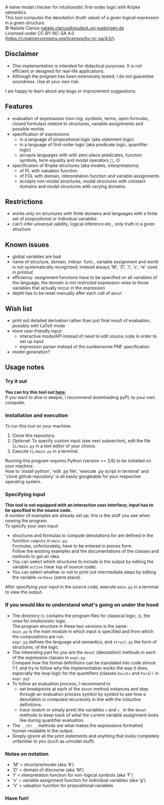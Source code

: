 A naive model checker for intuitionistic first-order logic with Kripke semantics.  
This tool computes the denotation (truth value) of a given logical expression in a given structure.  
© Natalie Clarius <natalie.clarius@student.uni-tuebingen.de>  
Licensed under CC BY-NC-SA 4.0 (https://creativecommons.org/licenses/by-nc-sa/4.0/).  

Disclaimer
----------
- This implementation is intended for didactical purposes. It is not efficient or designed for real-life applications.  
- Although the program has been extensively tested, I do not guarantee soundness. Use at your own risk.

I am happy to learn about any bugs or improvement suggestions.

Features
--------
 - evaluation of expressions (non-log. symbols, terms, open formulas, closed formulas)
   relative to structures, variable assignments and possible worlds
 - specification of expressions
    - in a language of propositional logic (aka statement logic)
    - in a language of first-order logic (aka predicate logic, quantifier logic)
    - accepts languages with with zero-place predicates, function symbols, term equality and modal operators ◻, ◇
 - specification of Kripke structures (aka models, interpretations)
    - of PL with valuation function
    - of FOL with domain, interpretation function and variable assignments
    - accepts non-modal structures, modal structures with constant domains and modal structures with varying domains

Restrictions
------------
 - works only on structures with finite domains and languages with a finite set of propositional or individual variables
 - can't infer universal validity, logical inference etc., only truth in a given structure

Known issues
------------
 - global variables are bad
 - name of structure, domain, interpr. func., variable assignment and world is not systematically recognized,
   instead always 'M', 'D', 'I', 'v', 'w' used in printout
 - efficiency: assignment functions have to be specified on all variables of the language;
   the domain is not restricted expression-wise to those variables that actually occur in the expression
 - depth has to be reset manually after each call of `denot`

Wish list
---------
 - print out detailed derivation rather than just final result of evaluation, possibly with LaTeX mode
 - more user-friendly input:
   - interactive mode/API instead of need to edit source code in order to set up input
   - expression parser instead of the cumbersome PNF specification
 - model generation?

Usage notes
-----------

### Try it out
**You can try this tool out [here](https://trinket.io/python3/51733c91f1).**  
If you want to dive in deeper, I recommend downloading pyPL to your own computer.

### Installation and execution
To run this tool on your machine:
1. Clone this repository.
2. *Optional:* To specify custom input (see next subsection), edit the file `IL/main.py` in a text editor of your choice.
3. Execute `CL/main.py` in a terminal.

Running this program requires Python (version >= 3.8) to be installed on your machine.  
How to 'install python', 'edit .py file', 'execute .py script in terminal' and 'clone github repository'
is all easily googleable for your respective operating system.

### Specifying input
**This tool is not equipped with an interactive user interface; input has to be specified in the source code.**  
A number of examples are already set up; this is the stuff you see when running the program.  
To specify your own input:  
- structures and formulas to compute denotations for are defined in the function `compute` in `main.py`.  
  Formulas, unfortunately, have to be entered in prenex form.  
  Follow the existing examples and the documentations of the classes and methods to get an idea.
- You can select which structures to include in the output by editing the variable `active` (near top of source code).
- You can select whether or not to print out intermediate steps by editing the variable `verbose` (same place).

After specifying your input in the source code, execute `main.py` in a terminal to view the output.

### If you would like to understand what's going on under the hood
- The directory `CL` contains the program files for classical logic, `IL` the ones for intuitionistic logic.  
  The program structure in these two versions is the same:  
  `main.py` is the main module in which input is specified and from which the computations are run.  
  `expr.py` defines the language and semantics, and `struct.py` the form of structures, of the logic.
- The interesting part for you are the `denot` (denotation) methods in each of the expression classes in `expr.py`.  
  Compare how the formal definitions can be translated into code almost 1:1,
  and try to follow why the implementation works the way it does, especially the loop logic for the quantifiers 
  (classes `Exists` and `Forall` in `expr.py`).  
- To follow an evaluation process, I recommend to
  - set breakpoints at each of the `denot` method instances and step through an evaluation process symbol by symbol
    to see how a denotation is computed recursively in line with the inductive definitions.
  - trace (watch or simply print) the variables `v` and `v_` in the `denot` methods 
    to keep track of what the current variable assignment looks like during quantifier evaluation.  
- The `__str__` methods are what makes the expressions formatted human-readable in the output.  
- Simply ignore all the print statements and anything that looks completely unfamiliar to you (such as `w`/modal stuff).  

### Notes on notation
- 'M' = structure/model (aka 'A')
- 'D' = domain of discourse (aka 'M')
- 'I' = interpretation function for non-logical symbols (aka 'F')
- 'v' = variable assignment function for individual variables (aka 'g')
- 'V' = valuation function for propositional variables

### Have fun!